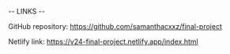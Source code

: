 -- LINKS --

GitHub repository:
https://github.com/samanthacxxz/final-project

Netlify link:
https://v24-final-project.netlify.app/index.html
